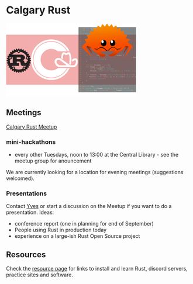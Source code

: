 # Calgary Rust

![Calgary Rust](images/Calgary-Rust-001-355x200.png "Calgary Rust")

## Meetings

[Calgary Rust Meetup](https://www.meetup.com/Calgary-Rust)

### mini-hackathons

* every other Tuesdays, noon to 13:00 at the Central Library - see the meetup group for anouncement

We are currently looking for a location for evening meetings (suggestions welcomed).

### Presentations

Contact [Yves](https://yves.zioup.com) or start a discussion on the Meetup if you want to do a presentation. Ideas:

* conference report (one in planning for end of September)
* People using Rust in production today
* experience on a large-ish Rust Open Source project

## Resources

Check the [resource page](resources.md) for links to install and learn Rust, discord servers, practice sites and software.

